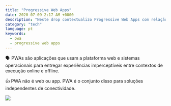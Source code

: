 ```yaml
---
title: "Progressive Web Apps"
date: 2020-07-09 2:17 AM +0000
description: "Neste drop contextualizo Progressive Web Apps com relação ao seu propósito de utilização."
category: "tech"
language: pt
keywords:
  - pwa
  - progressive web apps
---
```


🗣 PWAs são aplicações que usam a plataforma web e sistemas operacionais para entregar experiências imperceptíveis entre contextos de execução online e offline.

👍 PWA não é web ou app. PWA é o conjunto disso para soluções independentes de conectividade.

![](https://pbs.twimg.com/media/Ecfx4VCWsAALwS3?format=jpg&name=900x900)
